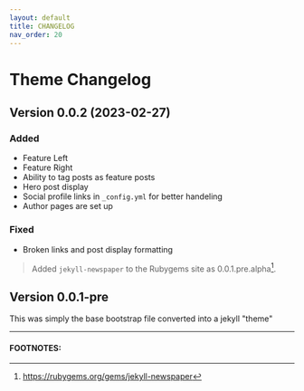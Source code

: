 ```yaml
---
layout: default
title: CHANGELOG
nav_order: 20
---
```


# Theme Changelog

## Version 0.0.2 (2023-02-27)

### Added

- Feature Left
- Feature Right
- Ability to tag posts as feature posts 
- Hero post display
- Social profile links in `_config.yml` for better handeling
- Author pages are set up

### Fixed

- Broken links and post display formatting

> Added `jekyll-newspaper` to the Rubygems site as 0.0.1.pre.alpha[^1].

## Version 0.0.1-pre

This was simply the base bootstrap file converted into a jekyll "theme"

---

#### FOOTNOTES:

[^1]: https://rubygems.org/gems/jekyll-newspaper